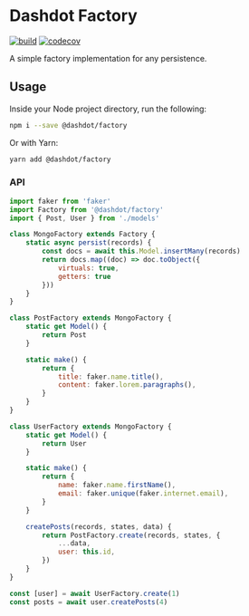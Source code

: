 # Dashdot Factory

[![build](https://github.com/wappla/factory/actions/workflows/on_push_main.yml/badge.svg?branch=main)](https://github.com/wappla/factory/actions/workflows/on_push_main.yml)
[![codecov](https://codecov.io/gh/wappla/factory/branch/main/graph/badge.svg?token=DRM4BZC40Z)](https://codecov.io/gh/wappla/factory)

A simple factory implementation for any persistence.

## Usage

Inside your Node project directory, run the following:

```sh
npm i --save @dashdot/factory
```

Or with Yarn:

```sh
yarn add @dashdot/factory
```

### API

```javascript
import faker from 'faker'
import Factory from '@dashdot/factory'
import { Post, User } from './models'

class MongoFactory extends Factory {
    static async persist(records) {
        const docs = await this.Model.insertMany(records)
        return docs.map((doc) => doc.toObject({
            virtuals: true,
            getters: true
        }))
    }
}

class PostFactory extends MongoFactory {
    static get Model() {
        return Post
    }

    static make() {
        return {
            title: faker.name.title(),
            content: faker.lorem.paragraphs(),
        }
    }
}

class UserFactory extends MongoFactory {
    static get Model() {
        return User
    }

    static make() {
        return {
            name: faker.name.firstName(),
            email: faker.unique(faker.internet.email),
        }
    }

    createPosts(records, states, data) {
        return PostFactory.create(records, states, {
            ...data,
            user: this.id,
        })
    }
}

const [user] = await UserFactory.create(1)
const posts = await user.createPosts(4)
```